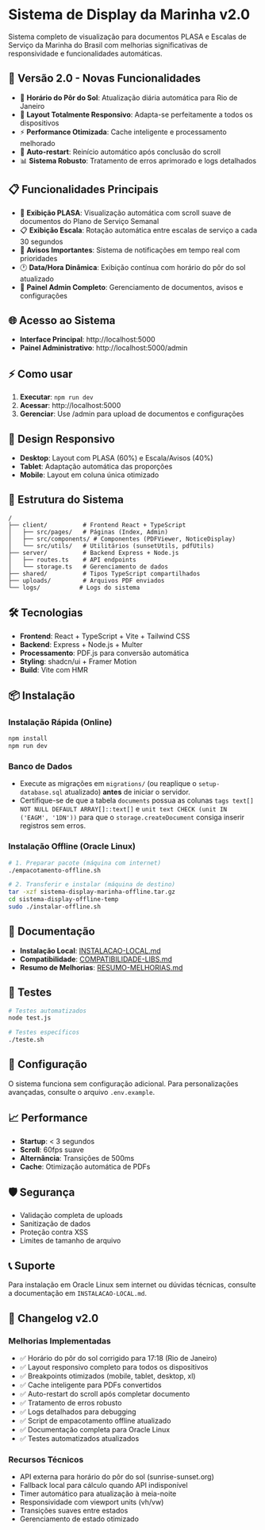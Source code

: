 # Sistema de Display da Marinha v2.0

Sistema completo de visualização para documentos PLASA e Escalas de Serviço da Marinha do Brasil com melhorias significativas de responsividade e funcionalidades automáticas.

## 🚀 Versão 2.0 - Novas Funcionalidades

- 🌅 **Horário do Pôr do Sol**: Atualização diária automática para Rio de Janeiro
- 📱 **Layout Totalmente Responsivo**: Adapta-se perfeitamente a todos os dispositivos
- ⚡ **Performance Otimizada**: Cache inteligente e processamento melhorado
- 🔄 **Auto-restart**: Reinício automático após conclusão do scroll
- 📊 **Sistema Robusto**: Tratamento de erros aprimorado e logs detalhados

## 📋 Funcionalidades Principais

- 📄 **Exibição PLASA**: Visualização automática com scroll suave de documentos do Plano de Serviço Semanal
- 📋 **Exibição Escala**: Rotação automática entre escalas de serviço a cada 30 segundos
- 📢 **Avisos Importantes**: Sistema de notificações em tempo real com prioridades
- 🕐 **Data/Hora Dinâmica**: Exibição contínua com horário do pôr do sol atualizado
- 🔧 **Painel Admin Completo**: Gerenciamento de documentos, avisos e configurações

## 🌐 Acesso ao Sistema

- **Interface Principal**: http://localhost:5000
- **Painel Administrativo**: http://localhost:5000/admin

## ⚡ Como usar

1. **Executar**: `npm run dev`
2. **Acessar**: http://localhost:5000
3. **Gerenciar**: Use /admin para upload de documentos e configurações

## 📱 Design Responsivo

- **Desktop**: Layout com PLASA (60%) e Escala/Avisos (40%)
- **Tablet**: Adaptação automática das proporções
- **Mobile**: Layout em coluna única otimizado

## 📁 Estrutura do Sistema

```
/
├── client/          # Frontend React + TypeScript
│   ├── src/pages/   # Páginas (Index, Admin)
│   ├── src/components/ # Componentes (PDFViewer, NoticeDisplay)
│   └── src/utils/   # Utilitários (sunsetUtils, pdfUtils)
├── server/          # Backend Express + Node.js
│   ├── routes.ts    # API endpoints
│   └── storage.ts   # Gerenciamento de dados
├── shared/          # Tipos TypeScript compartilhados
├── uploads/         # Arquivos PDF enviados
└── logs/           # Logs do sistema
```

## 🛠️ Tecnologias

- **Frontend**: React + TypeScript + Vite + Tailwind CSS
- **Backend**: Express + Node.js + Multer
- **Processamento**: PDF.js para conversão automática
- **Styling**: shadcn/ui + Framer Motion
- **Build**: Vite com HMR

## 📦 Instalação

### Instalação Rápida (Online)
```bash
npm install
npm run dev
```

### Banco de Dados

- Execute as migrações em `migrations/` (ou reaplique o `setup-database.sql` atualizado) **antes** de iniciar o servidor.
- Certifique-se de que a tabela `documents` possua as colunas `tags text[] NOT NULL DEFAULT ARRAY[]::text[]` e `unit text CHECK (unit IN ('EAGM', '1DN'))` para que o `storage.createDocument` consiga inserir registros sem erros.

### Instalação Offline (Oracle Linux)
```bash
# 1. Preparar pacote (máquina com internet)
./empacotamento-offline.sh

# 2. Transferir e instalar (máquina de destino)
tar -xzf sistema-display-marinha-offline.tar.gz
cd sistema-display-offline-temp
sudo ./instalar-offline.sh
```

## 📖 Documentação

- **Instalação Local**: [INSTALACAO-LOCAL.md](INSTALACAO-LOCAL.md)
- **Compatibilidade**: [COMPATIBILIDADE-LIBS.md](COMPATIBILIDADE-LIBS.md)
- **Resumo de Melhorias**: [RESUMO-MELHORIAS.md](RESUMO-MELHORIAS.md)

## 🧪 Testes

```bash
# Testes automatizados
node test.js

# Testes específicos
./teste.sh
```

## 🔧 Configuração

O sistema funciona sem configuração adicional. Para personalizações avançadas, consulte o arquivo `.env.example`.

## 📈 Performance

- **Startup**: < 3 segundos
- **Scroll**: 60fps suave
- **Alternância**: Transições de 500ms
- **Cache**: Otimização automática de PDFs

## 🛡️ Segurança

- Validação completa de uploads
- Sanitização de dados
- Proteção contra XSS
- Limites de tamanho de arquivo

## 📞 Suporte

Para instalação em Oracle Linux sem internet ou dúvidas técnicas, consulte a documentação em `INSTALACAO-LOCAL.md`.

## 🔄 Changelog v2.0

### Melhorias Implementadas
- ✅ Horário do pôr do sol corrigido para 17:18 (Rio de Janeiro)
- ✅ Layout responsivo completo para todos os dispositivos
- ✅ Breakpoints otimizados (mobile, tablet, desktop, xl)
- ✅ Cache inteligente para PDFs convertidos
- ✅ Auto-restart do scroll após completar documento
- ✅ Tratamento de erros robusto
- ✅ Logs detalhados para debugging
- ✅ Script de empacotamento offline atualizado
- ✅ Documentação completa para Oracle Linux
- ✅ Testes automatizados atualizados

### Recursos Técnicos
- API externa para horário do pôr do sol (sunrise-sunset.org)
- Fallback local para cálculo quando API indisponível
- Timer automático para atualização à meia-noite
- Responsividade com viewport units (vh/vw)
- Transições suaves entre estados
- Gerenciamento de estado otimizado